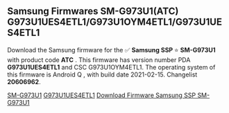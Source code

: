<h2>Samsung Firmwares SM-G973U1(ATC) G973U1UES4ETL1/G973U1OYM4ETL1/G973U1UES4ETL1</h2>
Download the Samsung firmware for the ✅ <strong>Samsung SSP </strong> ⭐ <strong>SM-G973U1</strong> with product code <strong>ATC</strong> . This firmware has version number PDA <strong>G973U1UES4ETL1</strong> and CSC G973U1OYM4ETL1. The operating system of this firmware is Android Q , with build date 2021-02-15. Changelist <strong>20606962</strong>.


[SM-G973U1](https://samfirm.shop/samsung/model/SM-G973U1)
[G973U1UES4ETL1](https://samfirm.shop/samsung/pda/G973U1UES4ETL1)
[Download Firmware Samsung SSP SM-G973U1](https://samfirm.shop/samsung/firmware/476107)
